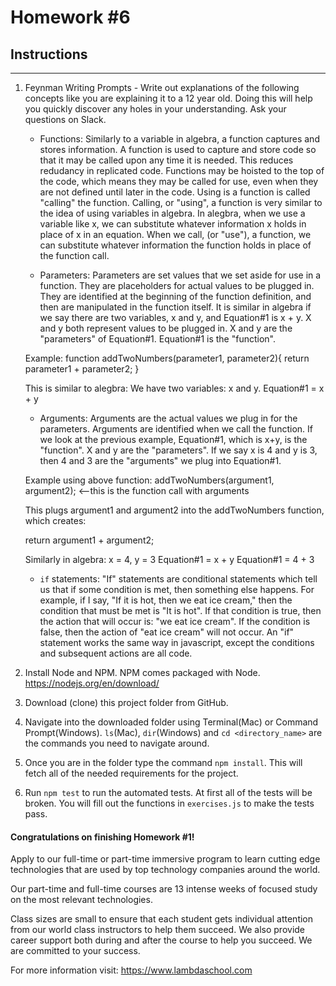 # Homework #6

## Instructions
---
1. Feynman Writing Prompts - Write out explanations of the following concepts like you are explaining it to a 12 year old.  Doing this will help you quickly discover any holes in your understanding.  Ask your questions on Slack.

	* Functions: 
	Similarly to a variable in algebra, a function captures and stores information. A function is used to capture and store code so that it may be called upon any time it is needed. This reduces redudancy in replicated code. Functions may be hoisted to the top of the code, which means they may be called for use, even when they are not defined until later in the code.  Using is a function is called "calling" the function. Calling, or "using", a function is very similar to the idea of using variables in algebra.  In alegbra, when we use a variable like x, we can substitute whatever information x holds in place of x in an equation. When we call, (or "use"), a function, we can substitute whatever information the function holds in place of the function call. 
	
	* Parameters:
	Parameters are set values that we set aside for use in a function.  They are placeholders for actual values to be plugged in. They are identified at the beginning of the function definition, and then are manipulated in the function itself. It is similar in algebra if we say there are two variables, x and y, and Equation#1 is x + y. X and y both represent values to be plugged in. X and y are the "parameters" of Equation#1. Equation#1 is the "function".
	
	Example:
	function addTwoNumbers(parameter1, parameter2){
	  return parameter1 + parameter2;
	  }
	
	This is similar to alegbra:
	We have two variables: x and y.
	Equation#1 = x + y

	* Arguments:
	Arguments are the actual values we plug in for the parameters.  Arguments are identified when we call the function. If we look at the previous example, Equation#1, which is x+y, is the "function".  X and y are the "parameters".  If we say x is 4 and y is 3, then 4 and 3 are the "arguments" we plug into Equation#1.
	
	Example using above function:
	addTwoNumbers(argument1, argument2);   <--this is the function call with arguments
	
	This plugs argument1 and argument2 into the addTwoNumbers function, which creates: 
	
	return argument1 + argument2;
	
	Similarly in algebra:
	x = 4, y = 3
	Equation#1 = x + y
	Equation#1 = 4 + 3
	
	
	* `if` statements:
	"If" statements are conditional statements which tell us that if some condition is met, then something else happens. For example, if I say, "If it is hot, then we eat ice cream," then the condition that must be met is "It is hot". If that condition is true, then the action that will occur is: "we eat ice cream". If the condition is false, then the action of "eat ice cream" will not occur. An "if" statement works the same way in javascript, except the conditions and subsequent actions are all code.

2. Install Node and NPM.  NPM comes packaged with Node. https://nodejs.org/en/download/

3. Download (clone) this project folder from GitHub.

4. Navigate into the downloaded folder using Terminal(Mac) or Command Prompt(Windows).  `ls`(Mac), `dir`(Windows) and `cd <directory_name>` are the commands you need to navigate around.

5. Once you are in the folder type the command `npm install`.  This will fetch all of the needed requirements for the project.

6. Run `npm test` to run the automated tests.  At first all of the tests will be broken.  You will fill out the functions in `exercises.js` to make the tests pass.


#### Congratulations on finishing Homework #1!
Apply to our full-time or part-time immersive program to learn cutting edge technologies that are used by top technology companies around the world.

Our part-time and full-time courses are 13 intense weeks of focused study on the most relevant technologies.  

Class sizes are small to ensure that each student gets individual attention from our world class instructors to help them succeed.  We also provide career support both during and after the course to help you succeed.  We are committed to your success.

For more information visit: https://www.lambdaschool.com
